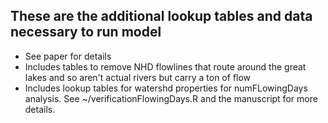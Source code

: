 ## These are the additional lookup tables and data necessary to run model

- See paper for details
- Includes tables to remove NHD flowlines that route around the great lakes and so aren't actual rivers but carry a ton of flow
- Includes lookup tables for watershd properties for numFLowingDays analysis. See ~/verificationFlowingDays.R and the manuscript for more details.